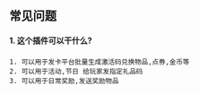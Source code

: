 ## 常见问题

#### 1. 这个插件可以干什么?

```
1. 可以用于发卡平台批量生成激活码兑换物品,点券,金币等
2. 可以用于活动,节日 给玩家发指定礼品码
3. 可以用于日常奖励,发送奖励物品
```
